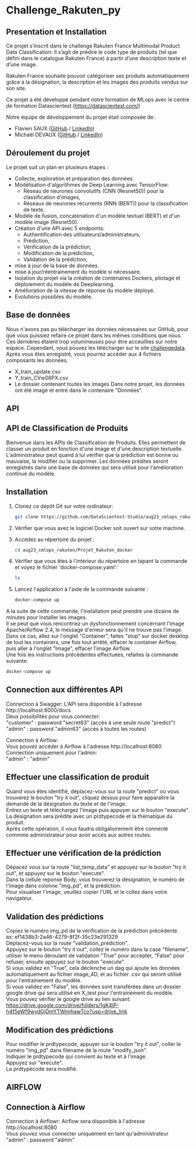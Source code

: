 
# **Challenge_Rakuten_py**

## Presentation et Installation
Ce projet s’inscrit dans le challenge Rakuten France Multimodal Product Data Classification: Il s’agit de prédire le code type de produits (tel que défini dans le catalogue Rakuten France) à partir d’une description texte et d’une image.

Rakuten France souhaite pouvoir catégoriser ses produits automatiquement grâce à la désignation, la description et les images des produits vendus sur son site.

Ce projet a été développé pendant notre formation de MLops avec le centre de formation Datascientest (https://datascientest.com/)

Notre équipe de développement du projet était composée de:
  * Flavien SAUX ([GitHub](https://github.com/Flav63s) / [LinkedIn](https://www.linkedin.com/in/flavien-s-712596190/))
  * Michaël DEVAUX ([GitHub](https://github.com/MichaelD24) / [LinkedIn](https://www.linkedin.com/in/michaël-devaux-362760139/))

## Déroulement du projet
Le projet suit un plan en plusieurs étapes :

* Collecte, exploration et préparation des données.
* Modélisation d'algorithmes de Deep Learning avec TensorFlow:
  * Réseau de neurones convolutifs (CNN (Resnet50)) pour la classification d'images,
  * Réseaux de neurones récurrents (RNN (BERT)) pour la classification de texte.
* Modèle de fusion, concatenation d'un modèle textuel (BERT) et d'un modèle image (Resnet50).
* Création d'une API avec 5 endpoints:
  * Authentification des utilisateurs/administrateurs,
  * Prédiction,
  * Vérification de la prédiction,
  * Modification de la prédiction,
  * Validation de la prédiction,
* mise à jour de la base de données.
* mise à jour/réentrainement du modèle si nécessaire.
* Isolation du projet via la création de contenaires Dockers, pilotage et déploiement du modèle de Deeplearning.
* Amélioration de la vitesse de réponse du modèle déployé.
* Evolutions possibles du modèle.

## **Base de données**

Nous n'avons pas pu télécharger les données nécessaires sur GitHub, pour que vous puissiez refaire ce projet dans les mêmes conditions que nous.
Ces dernières étaient trop volumineuses pour être acceuillies sur notre espace.
Cependant, vous pouvez les télécharger sur le site [challengedata](https://challengedata.ens.fr/challenges/35).
Après vous êtes enregistré, vous pourrez accéder aux 4 fichiers composants les données.
* X_train_update.csv
* Y_train_CVw08PX.csv
* Le dossier contenant toutes les images
Dans notre projet, les données ont été imagé et entré dans le contenaire "Données".

## **API**
   ## API de Classification de Produits

Bienvenue dans les APIs de Classification de Produits. Elles permettent de classer un produit en fonction d'une image et d'une description textuelle.
L'administrateur peut quand à lui vérifier que la prédiction est bonne ou mauvaise, la modifier ou la supprimer. Les données prédites seront enregistrés dans une base de données qui sera utilisé pour l'amélioration continue du modèle.

   ## Installation

1. Clonez ce dépôt Git sur votre ordinateur:

   ```bash
   git clone https://github.com/DataScientest-Studio/aug23_cmlops_rakuten.git
   ```
2. Vérifier que vous avez le logiciel Docker soit ouvert sur votre machine.
   
3. Accédez au répertoire du projet :

   ```bash
   cd aug23_cmlops_rakuten/Projet_Rakuten_docker
   ```
   
4. Vérifier que vous êtes à l'intérieur du répertoire en tapant la commande et voyez le fichier 'docker-compose.yaml':

   ```bash
   ls
   ```

5. Lancez l'application à l'aide de la commande suivante :

   ```bash
   docker-compose up
   ```

A la suite de cette commande, l'installation peut prendre une dizaine de minutes pour installer les images.
<br>
Il se peut que vous rencontriez un dysfonctionnement concernant l'image Apache/Airflow 2.4, le message d'erreur sera qu'il ne trouve pas l'image.
<br>
Dans ce cas, allez sur l'onglet "Container", faites "stop" sur docker desktop de tout les containers, une fois tout arrêté, effacer le container Airflow, 
<br>
puis aller à l'onglet "Image", effacer l'image Airflow.
<br>
Une fois les instructions précédentes effectuées, refaites la commande suivante:
   ```bash
   docker-compose up
   ```
  

 ## Connection aux différentes API
 Connection à Swagger:
 L'API sera disponible à l'adresse http://localhost:8000/docs
 <br>
 Deux possibilités pour vous connecter:
 <br>
 "customer" : password "secret63" (accès à une seule route "predict")
 <br>
 "admin" : password "admin63" (accès à toutes les routes)

 Connection à Airflow:
 <br>
 Vous pouvez accéder à Airflow à l'adresse http://localhost:8080
 <br>
 Connection uniquement pour l'admin:
 <br>
 "admin" : "admin"

 ## Effectuer une classification de produit
 Quand vous êtes identifié, déplacez-vous sur la route "predict" où vous trouverez le bouton "try it out", cliquez dessus pour faire apparaître la demande de la désignation 
 du texte et de l'image.
 <br>
 Entrez un texte et téléchargez l'image puis appuyer sur le bouton "execute".
 <br>
 La désignation sera prédite avec un prdtypecode et la thèmatique du produit.
 <br>
 Après cette opération, il vous faudra obligatoirement être connecté commme administrateur pour avoir accès aux autres routes.

 ## Effectuer une vérification de la prédiction
 Dépacez vous sur la route "list_temp_data" et appuyez sur le bouton "try it out", et appuyez sur le bouton "execute".
 <br>
 Dans la cellule reponse Body, vous trouverez la désignation, le numéro de l'image dans colonne "img_pd", et la prédiction.
 <br>
 Pour visualiser l'image, veuillez copier l'URL et le collez dans votre navigateur.

 ## Validation des prédictions
 Copiez le numéro img_pd de la vérification de la prédiction précédente.
 <br>
 ex: ef1438b3-2a46-4279-8f2f-35c23e291329
 <br>
 Déplacez-vous sur la route "validation_prédiction".
 <br>
 Appuyez sur le bouton "try it out", collez le numéro dans la case "filename", utiliser le menu déroulant de validation "True" pour accepter, "False" pour refuser, ensuite 
 appuyez sur le bouton "execute".
 <br>
 Si vous validez en "True", cela déclenche un dag qui ajoute les données automatiquement au fichier image_4D, et au fichier .csv qui seront utilisé pour l'entrainement du 
 modèle.
 <br>
 Si vous validez en "False", les données sont transférées dans un dossier google drive qui sera utilisé en X_test pour l'entrainement du modèle.
 <br>
 Vous pouvez vérifier le google drive au lien suivant: https://drive.google.com/drive/folders/1gK4IP-h4f5eWf9wydGjDmYTWmjhawTco?usp=drive_link

 ## Modification des prédictions
 Pour modifier le prdtypecode, appuyer sur le bouton "try it out", coller le numéro "img_pd" dans filename de la route "modify_json".
 <br>
 Indiquer le prdtypecode qui convient au texte et à l'image.
 <br>
 Appuyez sur "execute".
 <br>
 Le prdtypecode sera modifié.

## **AIRFLOW**
## Connection à Airflow
 Connection à Airflowr:
 Airflow sera disponible à l'adresse http://localhost:8080
 <br>
 Vous pouvez vous connecter uniquement en tant qu'administrateur
 <br>
 "admin" : password "admin"
